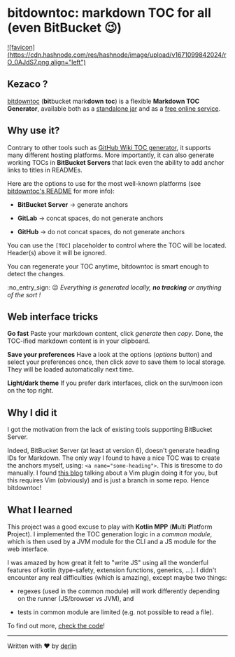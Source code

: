 # bitdowntoc: markdown TOC for all (even BitBucket 😉)

[![favicon](https://cdn.hashnode.com/res/hashnode/image/upload/v1671099842024/rO_0AJdS7.png align="left")](https://derlin.github.io/bitdowntoc/)

## Kezaco ?

[bitdowntoc](https://github.com/derlin/bitdowntoc) (**bit**bucket mark**down** **toc**) is a flexible **Markdown TOC Generator**, available both as a [standalone jar](https://github.com/derlin/bitdowntoc/releases/tag/nightly) and as a [free online service](https://derlin.github.io/bitdowntoc/).

## Why use it?

Contrary to other tools such as [GitHub Wiki TOC generator](https://ecotrust-canada.github.io/markdown-toc/), it supports many different hosting platforms. More importantly, it can also generate working TOCs in **BitBucket Servers** that lack even the ability to add anchor links to titles in READMEs.

Here are the options to use for the most well-known platforms (see [bitdowntoc's README](https://github.com/derlin/bitdowntoc) for more info):

*   **BitBucket Server** → generate anchors
    
*   **GitLab** → concat spaces, do not generate anchors
    
*   **GitHub** → do not concat spaces, do not generate anchors
    

You can use the `[TOC]` placeholder to control where the TOC will be located. Header(s) above it will be ignored.

You can regenerate your TOC anytime, bitdowntoc is smart enough to detect the changes.

:no\_entry\_sign: :wink: *Everything is generated locally,* ***no tracking*** *or anything of the sort !*

## Web interface tricks

**Go fast** Paste your markdown content, click *generate* then *copy*. Done, the TOC-ified markdown content is in your clipboard.

**Save your preferences** Have a look at the options (*options* button) and select your preferences once, then click *save* to save them to local storage. They will be loaded automatically next time.

**Light/dark theme** If you prefer dark interfaces, click on the sun/moon icon on the top right.

## Why I did it

I got the motivation from the lack of existing tools supporting BitBucket Server.

Indeed, BitBucket Server (at least at version 6), doesn't generate heading IDs for Markdown. The only way I found to have a nice TOC was to create the anchors myself, using: `<a name="some-heading">`. This is tiresome to do manually. I found [this blog](https://rderik.com/blog/generate-table-of-contents-with-anchors-for-markdown-file-vim-plugin/) talking about a Vim plugin doing it for you, but this requires Vim (obviously) and is just a branch in some repo. Hence bitdowntoc!

## What I learned

This project was a good excuse to play with **Kotlin MPP** (**M**ulti **P**latform **P**roject). I implemented the TOC generation logic in a *common module*, which is then used by a JVM module for the CLI and a JS module for the web interface.

I was amazed by how great it felt to "write JS" using all the wonderful features of kotlin (type-safety, extension functions, generics, ...). I didn't encounter any real difficulties (which is amazing), except maybe two things:

*   regexes (used in the common module) will work differently depending on the runner (JS/browser vs JVM), and
    
*   tests in common module are limited (e.g. not possible to read a file).
    

To find out more, [check the code](https://github.com/derlin/bitdowntoc)!

* * *

Written with ❤️ by [derlin](https://github.com/derlin)